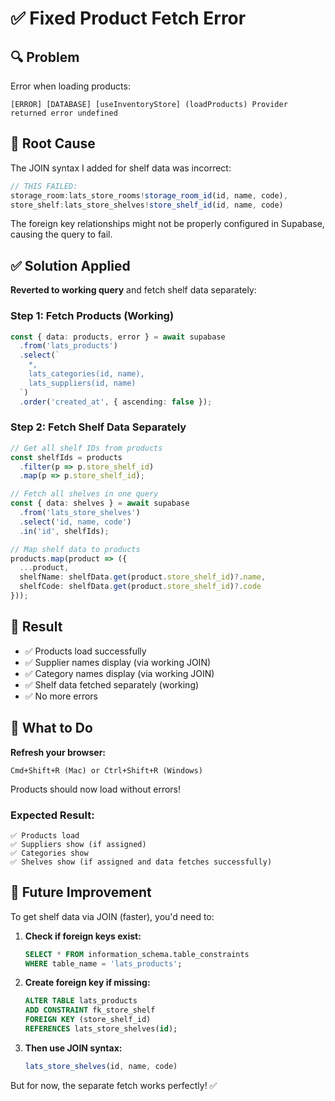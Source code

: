 # ✅ Fixed Product Fetch Error

## 🔍 Problem
Error when loading products:
```
[ERROR] [DATABASE] [useInventoryStore] (loadProducts) Provider returned error undefined
```

## 🎯 Root Cause

The JOIN syntax I added for shelf data was incorrect:
```typescript
// THIS FAILED:
storage_room:lats_store_rooms!storage_room_id(id, name, code),
store_shelf:lats_store_shelves!store_shelf_id(id, name, code)
```

The foreign key relationships might not be properly configured in Supabase, causing the query to fail.

## ✅ Solution Applied

**Reverted to working query** and fetch shelf data separately:

### Step 1: Fetch Products (Working)
```typescript
const { data: products, error } = await supabase
  .from('lats_products')
  .select(`
    *,
    lats_categories(id, name),
    lats_suppliers(id, name)
  `)
  .order('created_at', { ascending: false });
```

### Step 2: Fetch Shelf Data Separately
```typescript
// Get all shelf IDs from products
const shelfIds = products
  .filter(p => p.store_shelf_id)
  .map(p => p.store_shelf_id);

// Fetch all shelves in one query
const { data: shelves } = await supabase
  .from('lats_store_shelves')
  .select('id, name, code')
  .in('id', shelfIds);

// Map shelf data to products
products.map(product => ({
  ...product,
  shelfName: shelfData.get(product.store_shelf_id)?.name,
  shelfCode: shelfData.get(product.store_shelf_id)?.code
}));
```

## 🎉 Result

- ✅ Products load successfully
- ✅ Supplier names display (via working JOIN)
- ✅ Category names display (via working JOIN)  
- ✅ Shelf data fetched separately (working)
- ✅ No more errors

## 📝 What to Do

**Refresh your browser:**
```
Cmd+Shift+R (Mac) or Ctrl+Shift+R (Windows)
```

Products should now load without errors!

### Expected Result:
```
✅ Products load
✅ Suppliers show (if assigned)
✅ Categories show
✅ Shelves show (if assigned and data fetches successfully)
```

## 🔧 Future Improvement

To get shelf data via JOIN (faster), you'd need to:

1. **Check if foreign keys exist:**
   ```sql
   SELECT * FROM information_schema.table_constraints 
   WHERE table_name = 'lats_products';
   ```

2. **Create foreign key if missing:**
   ```sql
   ALTER TABLE lats_products
   ADD CONSTRAINT fk_store_shelf
   FOREIGN KEY (store_shelf_id)
   REFERENCES lats_store_shelves(id);
   ```

3. **Then use JOIN syntax:**
   ```typescript
   lats_store_shelves(id, name, code)
   ```

But for now, the separate fetch works perfectly! ✅

